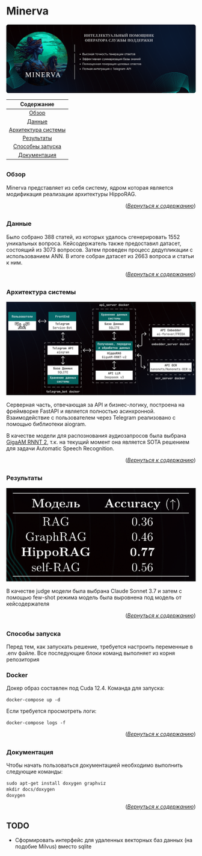 <a name="readme-top"></a>  

# Minerva

![](./images/pref_github.png)

**Содержание** |
:---:|
[Обзор](#title1) |
[Данные](#title2) |
[Архитектура системы](#title3) |
[Результаты](#title4) |
[Способны запуска](#title5) |
[Документация](#title6) |

## <h3 align="start"><a id="title1">Обзор</a></h3>

Minerva представляет из себя систему, ядром которая является модификация реализации архитектуры HippoRAG.

<p align="right">(<a href="#readme-top"><i>Вернуться к содержанию</i></a>)</p>

## <h3 align="start"><a id="title2">Данные</a></h3>

Было собрано 388 статей, из которых удалось сгенерировать 1552 уникальных вопроса.
Кейсодержатель также предоставил датасет, состоящий из 3073 вопросов. Затем проведен процесс дедупликации с использованием ANN. В итоге собран датасет из 2663 вопроса и статьи к ним.

<p align="right">(<a href="#readme-top"><i>Вернуться к содержанию</i></a>)</p>

## <h3 align="start"><a id="title3">Архитектура системы</a></h3>

![](./images/sheme.png)

Серверная часть, отвечающая за API и бизнес-логику, построена на фреймворке FastAPI и является полностью асинхронной. Взаимодействие с пользователем через Telegram реализовано с помощью библиотеки aiogram.

В качестве модели для распознования аудиозапросов была выбрана [GigaAM RNNT 2](https://github.com/salute-developers/GigaAM), т.к. на текущий момент она является SOTA решением для задачи Automatic Speech Recognition.

<p align="right">(<a href="#readme-top"><i>Вернуться к содержанию</i></a>)</p>

## <h3 align="start"><a id="title4">Результаты</a></h3>

![](./images/results.png)

В качестве judge модели была выбрана Claude Sonnet 3.7 и затем с помощью few-shot режима модель была выровнена под модель от кейсодержателя

<p align="right">(<a href="#readme-top"><i>Вернуться к содержанию</i></a>)</p>

## <h3 align="start"><a id="title5">Способы запуска</a></h3>

Перед тем, как запускать решение, требуется настроить переменные в .env файле.
Все последующие блоки команд выполняет из корня репозитория

### Docker

Докер образ составлен под Cuda 12.4. Команда для запуска:
```
docker-compose up -d
```
Если требуется просмотреть логи:
```
docker-compose logs -f
```
<p align="right">(<a href="#readme-top"><i>Вернуться к содержанию</i></a>)</p>

## <h3 align="start"><a id="title6">Документация</a></h3>
Чтобы начать пользоваться документацией необходимо выполнить следующие команды:
```
sudo apt-get install doxygen graphviz
mkdir docs/doxygen
doxygen
```
<p align="right">(<a href="#readme-top"><i>Вернуться к содержанию</i></a>)</p>

## TODO

* Сформировать интерфейс для удаленных векторных баз данных (на подобие Milvus) вместо sqlite

<a name="readme-top"></a>
